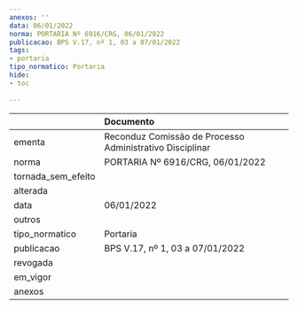 ```yaml
---
anexos: ''
data: 06/01/2022
norma: PORTARIA Nº 6916/CRG, 06/01/2022
publicacao: BPS V.17, nº 1, 03 a 07/01/2022
tags:
- portaria
tipo_normatico: Portaria
hide: 
- toc 
 
---
```


|                    | Documento                                                |
|:-------------------|:---------------------------------------------------------|
| ementa             | Reconduz Comissão de Processo Administrativo Disciplinar |
| norma              | PORTARIA Nº 6916/CRG, 06/01/2022                         |
| tornada_sem_efeito |                                                          |
| alterada           |                                                          |
| data               | 06/01/2022                                               |
| outros             |                                                          |
| tipo_normatico     | Portaria                                                 |
| publicacao         | BPS V.17, nº 1, 03 a 07/01/2022                          |
| revogada           |                                                          |
| em_vigor           |                                                          |
| anexos             |                                                          |